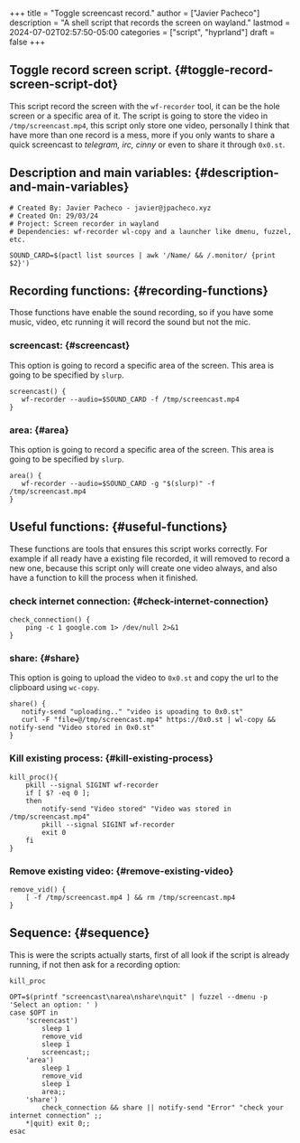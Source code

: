 +++
title = "Toggle screencast record."
author = ["Javier Pacheco"]
description = "A shell script that records the screen on wayland."
lastmod = 2024-07-02T02:57:50-05:00
categories = ["script", "hyprland"]
draft = false
+++




## Toggle record screen script. {#toggle-record-screen-script-dot}

This script record the screen with the `wf-recorder` tool, it can be the hole screen or a specific area of it.
The script is going to store the video in `/tmp/screencast.mp4`, this script only store one video, personally I think that have more than one record is a mess, more if you only wants to share a quick screencast to _telegram, irc, cinny_ or even to share it through `0x0.st`.


## Description and main variables: {#description-and-main-variables}

```shell
# Created By: Javier Pacheco - javier@jpacheco.xyz
# Created On: 29/03/24
# Project: Screen recorder in wayland
# Dependencies: wf-recorder wl-copy and a launcher like dmenu, fuzzel, etc.

SOUND_CARD=$(pactl list sources | awk '/Name/ && /.monitor/ {print $2}')
```


## Recording functions: {#recording-functions}

Those functions have enable the sound recording, so if you have some music, video, etc running it will record the sound but not the mic.


### screencast: {#screencast}

This option is going to record a specific area of the screen.
This area is going to be specified by `slurp`.

```shell
screencast() {
   wf-recorder --audio=$SOUND_CARD -f /tmp/screencast.mp4
}
```


### area: {#area}

This option is going to record a specific area of the screen.
This area is going to be specified by `slurp`.

```shell
area() {
   wf-recorder --audio=$SOUND_CARD -g "$(slurp)" -f /tmp/screencast.mp4
}
```


## Useful functions: {#useful-functions}

These functions are tools that ensures this script works correctly. For example if all ready have a existing file recorded, it will removed to record a new one, because this script only will create one video always, and also have a function to kill the process when it finished.


### check internet connection: {#check-internet-connection}

```shell
check_connection() {
    ping -c 1 google.com 1> /dev/null 2>&1
}
```


### share: {#share}

This option is going to upload the video to `0x0.st` and copy the url to the clipboard using `wc-copy`.

```shell
share() {
   notify-send "uploading.." "video is upoading to 0x0.st"
   curl -F "file=@/tmp/screencast.mp4" https://0x0.st | wl-copy && notify-send "Video stored in 0x0.st"
}
```


### Kill existing process: {#kill-existing-process}

```shell
kill_proc(){
    pkill --signal SIGINT wf-recorder
    if [ $? -eq 0 ];
    then
        notify-send "Video stored" "Video was stored in /tmp/screencast.mp4"
        pkill --signal SIGINT wf-recorder
        exit 0
    fi
}
```


### Remove existing video: {#remove-existing-video}

```shell
remove_vid() {
    [ -f /tmp/screencast.mp4 ] && rm /tmp/screencast.mp4
}
```


## Sequence: {#sequence}

This is were the scripts actually starts, first of all look if the script is already running, if not then ask for a recording option:

```shell
kill_proc

OPT=$(printf "screencast\narea\nshare\nquit" | fuzzel --dmenu -p 'Select an option: ' )
case $OPT in
    'screencast')
        sleep 1
        remove_vid
        sleep 1
        screencast;;
    'area')
        sleep 1
        remove_vid
        sleep 1
        area;;
    'share')
        check_connection && share || notify-send "Error" "check your internet connection" ;;
    *|quit) exit 0;;
esac
```
